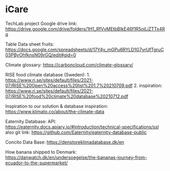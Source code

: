 # iCare
TechLab project
Google drive link: https://drive.google.com/drive/folders/1H1_RfVvMEtbBIkE46f1R5oiLiZTTx4Rq

Table Data sheet fruits: https://docs.google.com/spreadsheets/d/17Y4y_mGPu6RYLD1G7yrUfTgruC03PByOhfknsN09rGQ/edit#gid=0

Climate glossary: https://carboncloud.com/climate-glossary/

RISE food climate database (Sweden): 1. https://www.ri.se/sites/default/files/2021-07/RISE%20Open%20access%20list%201.7%20210709.pdf
2. inspiration: https://www.ri.se/sites/default/files/2021-07/RISE%20food%20climate%20database%20210712.pdf

Inspiration to our solution & database inspiration: https://www.klimato.co/about/the-climate-data

Eaternity Database: API: https://eaternity.docs.apiary.io/#introduction/technical-specifications/ssl
also git link: https://github.com/Eaternity/eaternity-database-public

Concito Data Base: 
https://denstoreklimadatabase.dk/en 

How banana shipped to Denmark: https://danwatch.dk/en/undersoegelse/the-bananas-journey-from-ecuador-to-the-supermarket/

